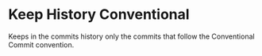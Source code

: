 # Keep History Conventional
Keeps in the commits history only the commits that follow the Conventional Commit convention.

